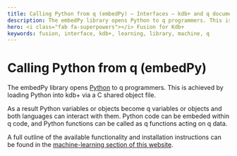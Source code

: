 ```yaml
---
title: Calling Python from q (embedPy) – Interfaces – kdb+ and q documentation
description: The embedPy library opens Python to q programmers. This is achieved by loading Python into kdb+ via a C shared object file.
hero: <i class="fab fa-superpowers"></i> Fusion for Kdb+
keywords: fusion, interface, kdb+, learning, library, machine, q
---
```

# <i class="fab fa-python"></i> Calling Python from q (embedPy)


The embedPy library opens [Python](https://python.org) to q programmers. This is achieved by loading Python into kdb+ via a C shared object file.

As a result Python variables or objects become q variables or objects and both languages can interact with them. Python code can be embeded within q code, and Python functions can be called as q functions acting on q data. 

A full outline of the available functionality and installation instructions can be found in the [machine-learning section of this website](../ml/embedpy/index.md).

